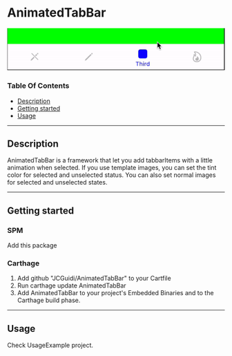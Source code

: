 # AnimatedTabBar

![AnimatedTabBar](imgs/animated.gif)

### Table Of Contents
 - [Description](#Description)
 - [Getting started](#getting-started)
 - [Usage](#Usage)

---

## Description

AnimatedTabBar is a framework that let you add tabbarItems with a little animation when selected.
If you use template images, you can set the tint color for selected and unselected status.
You can also set normal images for selected and unselected states.

---

## Getting started

### SPM

Add this package

### Carthage

1. Add github "JCGuidi/AnimatedTabBar" to your Cartfile
2. Run carthage update AnimatedTabBar
3. Add AnimatedTabBar to your project's Embedded Binaries and to the Carthage build phase.

---

## Usage

Check UsageExample project.
